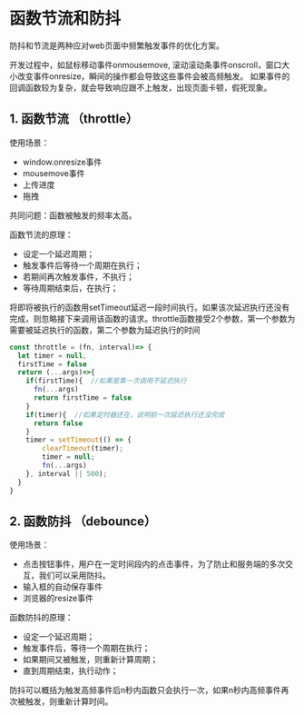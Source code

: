 # 函数节流和防抖

防抖和节流是两种应对web页面中频繁触发事件的优化方案。

开发过程中，如鼠标移动事件onmousemove, 滚动滚动条事件onscroll，窗口大小改变事件onresize，瞬间的操作都会导致这些事件会被高频触发。 如果事件的回调函数较为复杂，就会导致响应跟不上触发，出现页面卡顿，假死现象。

## 1. 函数节流 （throttle）

使用场景：
- window.onresize事件
- mousemove事件
- 上传进度
- 拖拽

共同问题：函数被触发的频率太高。

函数节流的原理：

- 设定一个延迟周期；
- 触发事件后等待一个周期在执行；
- 若期间再次触发事件，不执行；
- 等待周期结束后，在执行；

将即将被执行的函数用setTimeout延迟一段时间执行。如果该次延迟执行还没有完成，则忽略接下来调用该函数的请求。throttle函数接受2个参数，第一个参数为需要被延迟执行的函数，第二个参数为延迟执行的时间

```js
const throttle = (fn, interval)=> {
  let timer = null,
  firstTime = false
  return (...args)=>{
    if(firstTime){  //如果是第一次调用不延迟执行
      fn(...args)
      return firstTime = false
    }
    if(timer){  //如果定时器还在，说明前一次延迟执行还没完成
      return false
    }
    timer = setTimeout(() => {
        clearTimeout(timer);
        timer = null;
        fn(...args)
    }, interval || 500);
  }
}

```

## 2. 函数防抖 （debounce）

使用场景：

- 点击按钮事件，用户在一定时间段内的点击事件，为了防止和服务端的多次交互，我们可以采用防抖。
- 输入框的自动保存事件
- 浏览器的resize事件

函数防抖的原理：
  - 设定一个延迟周期；
  - 触发事件后，等待一个周期在执行；
  - 如果期间又被触发，则重新计算周期；
  - 直到周期结束，执行动作；

防抖可以概括为触发高频事件后n秒内函数只会执行一次，如果n秒内高频事件再次被触发，则重新计算时间。

